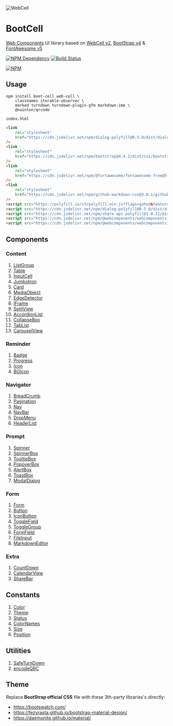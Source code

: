 ![WebCell](https://web-cell.dev/WebCell-0.f1ffd28b.png)

# BootCell

[Web Components][1] UI library based on [WebCell v2][2], [BootStrap v4][3] & [FontAwesome v5][4]

[![NPM Dependency](https://david-dm.org/EasyWebApp/BootCell.svg)][5]
[![Build Status](https://travis-ci.com/EasyWebApp/BootCell.svg?branch=master)][6]

[![NPM](https://nodei.co/npm/boot-cell.png?downloads=true&downloadRank=true&stars=true)][7]

## Usage

```shell
npm install boot-cell web-cell \
    classnames iterable-observer \
    marked turndown turndown-plugin-gfm markdown-ime \
    @nuintun/qrcode
```

`index.html`

```html
<link
    rel="stylesheet"
    href="https://cdn.jsdelivr.net/npm/dialog-polyfill@0.5.0/dist/dialog-polyfill.css"
/>
<link
    rel="stylesheet"
    href="https://cdn.jsdelivr.net/npm/bootstrap@4.4.1/dist/css/bootstrap.min.css"
/>
<link
    rel="stylesheet"
    href="https://cdn.jsdelivr.net/npm/@fortawesome/fontawesome-free@5.12.1/css/all.min.css"
/>
<link
    rel="stylesheet"
    href="https://cdn.jsdelivr.net/npm/github-markdown-css@3.0.1/github-markdown.min.css"
/>
<script src="https://polyfill.io/v3/polyfill.min.js?flags=gated&features=Object.fromEntries%2CArray.prototype.flat%2CIntersectionObserver%2CIntersectionObserverEntry"></script>
<script src="https://cdn.jsdelivr.net/npm/dialog-polyfill@0.5.0/dist/dialog-polyfill.js"></script>
<script src="https://cdn.jsdelivr.net/npm/share-api-polyfill@1.0.11/dist/share-min.js"></script>
<script src="https://cdn.jsdelivr.net/npm/@webcomponents/webcomponentsjs@2.4.3/custom-elements-es5-adapter.js"></script>
<script src="https://cdn.jsdelivr.net/npm/@webcomponents/webcomponentsjs@2.4.3/webcomponents-bundle.js"></script>
```

## Components

### Content

1. [ListGroup](https://web-cell.dev/BootCell/interfaces/listgroupprops.html)
2. [Table](https://web-cell.dev/BootCell/interfaces/tableprops.html)
3. [InputCell](https://web-cell.dev/BootCell/globals.html#inputcellprops)
4. [Jumbotron](https://web-cell.dev/BootCell/interfaces/jumbotronprops.html)
5. [Card](https://web-cell.dev/BootCell/interfaces/cardprops.html)
6. [MediaObject](https://web-cell.dev/BootCell/interfaces/mediaobjectprops.html)
7. [EdgeDetector](https://web-cell.dev/BootCell/classes/edgedetector.html)
8. [IFrame](https://web-cell.dev/BootCell/interfaces/iframeprops.html)
9. [SplitView](https://web-cell.dev/BootCell/classes/splitview.html)
10. [AccordionList](https://web-cell.dev/BootCell/interfaces/accordionprops.html)
11. [CollapseBox](https://web-cell.dev/BootCell/interfaces/collapseprops.html)
12. [TabList](https://web-cell.dev/BootCell/interfaces/tablistprops.html)
13. [CarouselView](https://web-cell.dev/BootCell/interfaces/carouselprops.html)

### Reminder

1. [Badge](https://web-cell.dev/BootCell/interfaces/badgeprops.html)
2. [Progress](https://web-cell.dev/BootCell/interfaces/progressprops.html)
3. [Icon](https://web-cell.dev/BootCell/interfaces/iconprops.html)
4. [BGIcon](https://web-cell.dev/BootCell/interfaces/bgiconprops.html)

### Navigator

1. [BreadCrumb](https://web-cell.dev/BootCell/interfaces/breadcrumbprops.html)
2. [Pagination](https://web-cell.dev/BootCell/interfaces/paginationprops.html)
3. [Nav](https://web-cell.dev/BootCell/interfaces/navprops.html)
4. [NavBar](https://web-cell.dev/BootCell/interfaces/navbarprops.html)
5. [DropMenu](https://web-cell.dev/BootCell/interfaces/dropmenuprops.html)
6. [HeaderList](https://web-cell.dev/BootCell/interfaces/headerlistprops.html)

### Prompt

1. [Spinner](https://web-cell.dev/BootCell/interfaces/spinnerprops.html)
2. [SpinnerBox](https://web-cell.dev/BootCell/interfaces/spinnerboxprops.html)
3. [TooltipBox](https://web-cell.dev/BootCell/interfaces/tooltipprops.html)
4. [PopoverBox](https://web-cell.dev/BootCell/interfaces/popoverprops.html)
5. [AlertBox](https://web-cell.dev/BootCell/interfaces/alertprops.html)
6. [ToastBox](https://web-cell.dev/BootCell/interfaces/toastprops.html)
7. [ModalDialog](https://web-cell.dev/BootCell/interfaces/modaldialogprops.html)

### Form

1. [Form](https://web-cell.dev/BootCell/interfaces/formprops.html)
2. [Button](https://web-cell.dev/BootCell/interfaces/buttonprops.html)
3. [IconButton](https://web-cell.dev/BootCell/globals.html#iconbuttonprops)
4. [ToggleField](https://web-cell.dev/BootCell/interfaces/togglefieldprops.html)
5. [ToggleGroup](https://web-cell.dev/BootCell/interfaces/togglegroupprops.html)
6. [FormField](https://web-cell.dev/BootCell/interfaces/fieldprops.html)
7. [FileInput](https://web-cell.dev/BootCell/interfaces/fileinputprops.html)
8. [MarkdownEditor](https://web-cell.dev/BootCell/interfaces/markdowneditorprops.html)

### Extra

1. [CountDown](https://web-cell.dev/BootCell/interfaces/countdownprops.html)
2. [CalendarView](https://web-cell.dev/BootCell/interfaces/calendarprops.html)
3. [ShareBar](https://web-cell.dev/BootCell/interfaces/sharebarprops.html)

## Constants

1. [Color](https://web-cell.dev/BootCell/enums/color.html)
2. [Theme](https://web-cell.dev/BootCell/enums/theme.html)
3. [Status](https://web-cell.dev/BootCell/enums/status.html)
4. [ColorNames](https://web-cell.dev/BootCell/globals.html#colornames)
5. [Size](https://web-cell.dev/BootCell/enums/size.html)
6. [Position](https://web-cell.dev/BootCell/enums/position.html)

## Utilities

1. [SafeTurnDown](https://web-cell.dev/BootCell/classes/safeturndown.html)
2. [encodeQRC](https://web-cell.dev/BootCell/globals.html#encodeqrc)

## Theme

Replace **BootStrap official CSS** file with these 3th-party libraries's directly:

-   https://bootswatch.com/
-   https://fezvrasta.github.io/bootstrap-material-design/
-   https://daemonite.github.io/material/

[1]: https://www.webcomponents.org/
[2]: https://web-cell.dev/
[3]: https://getbootstrap.com/
[4]: https://fontawesome.com/
[5]: https://david-dm.org/EasyWebApp/BootCell
[6]: https://travis-ci.com/EasyWebApp/BootCell
[7]: https://nodei.co/npm/boot-cell/
